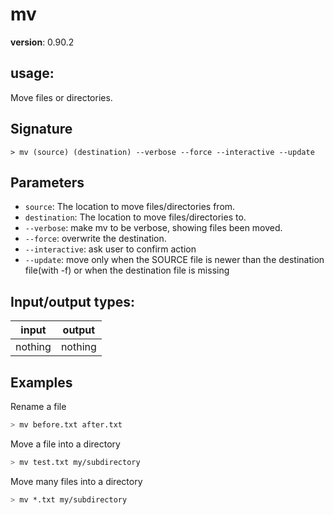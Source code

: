 # mv

**version**: 0.90.2

## **usage**:

Move files or directories.

## Signature

`> mv (source) (destination) --verbose --force --interactive --update`

## Parameters

- `source`: The location to move files/directories from.
- `destination`: The location to move files/directories to.
- `--verbose`: make mv to be verbose, showing files been moved.
- `--force`: overwrite the destination.
- `--interactive`: ask user to confirm action
- `--update`: move only when the SOURCE file is newer than the destination file(with -f) or when the destination file is missing

## Input/output types:

| input   | output  |
| ------- | ------- |
| nothing | nothing |

## Examples

Rename a file

```bash
> mv before.txt after.txt
```

Move a file into a directory

```bash
> mv test.txt my/subdirectory
```

Move many files into a directory

```bash
> mv *.txt my/subdirectory
```
